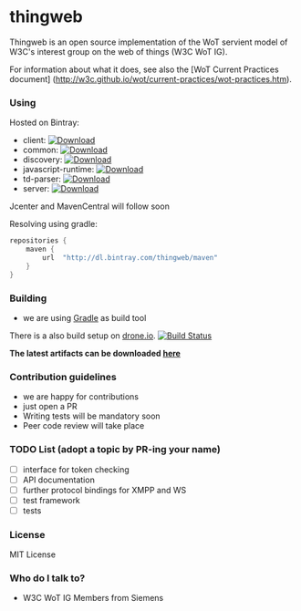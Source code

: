 # thingweb #

Thingweb is an open source implementation of the WoT servient model of W3C's interest group on the web of things (W3C WoT IG).

For information about what it does, see also the [WoT Current Practices document] (http://w3c.github.io/wot/current-practices/wot-practices.htm).

### Using ###

Hosted on Bintray:

* client: [ ![Download](https://api.bintray.com/packages/thingweb/maven/de.thingweb.thingweb-client/images/download.svg) ](https://bintray.com/thingweb/maven/de.thingweb.thingweb-client/_latestVersion)
* common: [ ![Download](https://api.bintray.com/packages/thingweb/maven/de.thingweb.thingweb-common/images/download.svg) ](https://bintray.com/thingweb/maven/de.thingweb.thingweb-common/_latestVersion)
* discovery: [ ![Download](https://api.bintray.com/packages/thingweb/maven/de.thingweb.thingweb-discovery/images/download.svg) ](https://bintray.com/thingweb/maven/de.thingweb.thingweb-discovery/_latestVersion)
* javascript-runtime: [ ![Download](https://api.bintray.com/packages/thingweb/maven/de.thingweb.thingweb-javascript/images/download.svg) ](https://bintray.com/thingweb/maven/de.thingweb.thingweb-javascript/_latestVersion)
* td-parser: [ ![Download](https://api.bintray.com/packages/thingweb/maven/de.thingweb.thingweb-parser/images/download.svg) ](https://bintray.com/thingweb/maven/de.thingweb.thingweb-parser/_latestVersion)
* server: [ ![Download](https://api.bintray.com/packages/thingweb/maven/de.thingweb.thingweb-server/images/download.svg) ](https://bintray.com/thingweb/maven/de.thingweb.thingweb-server/_latestVersion)

Jcenter and MavenCentral will follow soon

Resolving using gradle:

```groovy
repositories {
    maven {
        url  "http://dl.bintray.com/thingweb/maven" 
    }
}
```

### Building ###

* we are using [Gradle](https://gradle.org/) as build tool

There is a also build setup on [drone.io](https://drone.io/github.com/thingweb/thingweb/latest).
[![Build Status](https://drone.io/github.com/thingweb/thingweb/status.png)](https://drone.io/github.com/thingweb/thingweb/latest)

**The latest artifacts can be downloaded [here](https://drone.io/github.com/thingweb/thingweb/files)**

### Contribution guidelines ###

* we are happy for contributions
* just open a PR
* Writing tests will be mandatory soon
* Peer code review will take place

### TODO List (adopt a topic by PR-ing your name) ###

- [ ] interface for token checking
- [ ] API documentation
- [ ] further protocol bindings for XMPP and WS
- [ ] test framework
- [ ] tests

### License ###

MIT License

### Who do I talk to? ###

* W3C WoT IG Members from Siemens


